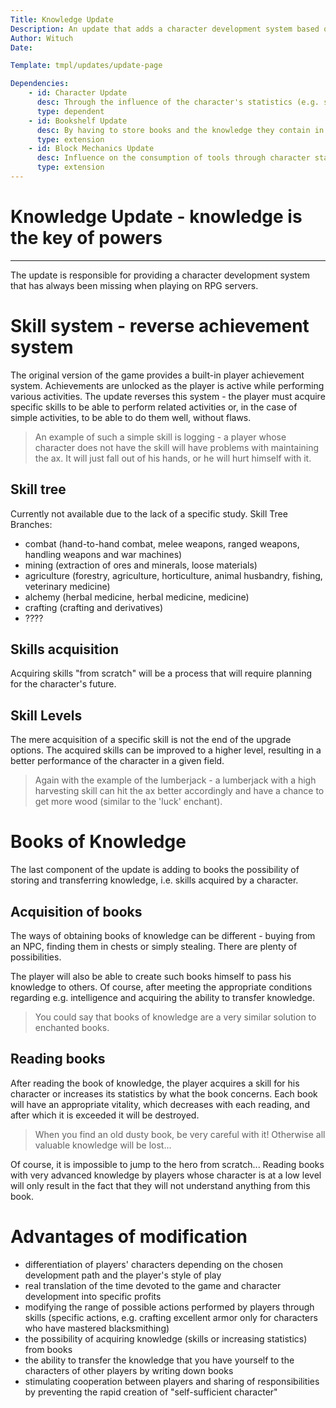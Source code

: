 ```yaml
---
Title: Knowledge Update
Description: An update that adds a character development system based on skill trees to the game
Author: Wituch
Date:

Template: tmpl/updates/update-page

Dependencies:
    - id: Character Update
      desc: Through the influence of the character's statistics (e.g. strength) on the amount of "damage" dealt - similarly, a stronger player's character hits with greater force
      type: dependent
    - id: Bookshelf Update
      desc: By having to store books and the knowledge they contain in libraries
      type: extension
    - id: Block Mechanics Update
      desc: Influence on the consumption of tools through character statistics - having specific skills or high dexterity will reduce them
      type: extension
---
```


# Knowledge Update - knowledge is the key of powers
-----

The update is responsible for providing a character development system that has always been missing when playing on RPG servers.


# Skill system - reverse achievement system

The original version of the game provides a built-in player achievement system. Achievements are unlocked as the player is active while performing various activities.
The update reverses this system - the player must acquire specific skills to be able to perform related activities or, in the case of simple activities, to be able to do them well, without flaws.
> An example of such a simple skill is logging - a player whose character does not have the skill will have problems with maintaining the ax. It will just fall out of his hands, or he will hurt himself with it.


## Skill tree

Currently not available due to the lack of a specific study.
Skill Tree Branches:
 - combat (hand-to-hand combat, melee weapons, ranged weapons, handling weapons and war machines)
 - mining (extraction of ores and minerals, loose materials)
 - agriculture (forestry, agriculture, horticulture, animal husbandry, fishing, veterinary medicine)
 - alchemy (herbal medicine, herbal medicine, medicine)
 - crafting (crafting and derivatives)
 - ????


## Skills acquisition

Acquiring skills "from scratch" will be a process that will require planning for the character's future.


## Skill Levels

The mere acquisition of a specific skill is not the end of the upgrade options. The acquired skills can be improved to a higher level, resulting in a better performance of the character in a given field.

> Again with the example of the lumberjack - a lumberjack with a high harvesting skill can hit the ax better accordingly and have a chance to get more wood (similar to the 'luck' enchant).


# Books of Knowledge

The last component of the update is adding to books the possibility of storing and transferring knowledge, i.e. skills acquired by a character.

## Acquisition of books

The ways of obtaining books of knowledge can be different - buying from an NPC, finding them in chests or simply stealing. There are plenty of possibilities.

The player will also be able to create such books himself to pass his knowledge to others. Of course, after meeting the appropriate conditions regarding e.g. intelligence and acquiring the ability to transfer knowledge.

> You could say that books of knowledge are a very similar solution to enchanted books.


## Reading books

After reading the book of knowledge, the player acquires a skill for his character or increases its statistics by what the book concerns.
Each book will have an appropriate vitality, which decreases with each reading, and after which it is exceeded it will be destroyed.

> When you find an old dusty book, be very careful with it! Otherwise all valuable knowledge will be lost...

Of course, it is impossible to jump to the hero from scratch... Reading books with very advanced knowledge by players whose character is at a low level will only result in the fact that they will not understand anything from this book.


# Advantages of modification
  - differentiation of players' characters depending on the chosen development path and the player's style of play
  - real translation of the time devoted to the game and character development into specific profits
  - modifying the range of possible actions performed by players through skills (specific actions, e.g. crafting excellent armor only for characters who have mastered blacksmithing)
  - the possibility of acquiring knowledge (skills or increasing statistics) from books
  - the ability to transfer the knowledge that you have yourself to the characters of other players by writing down books
  - stimulating cooperation between players and sharing of responsibilities by preventing the rapid creation of "self-sufficient character"
